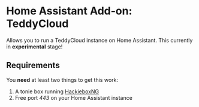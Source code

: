 # Home Assistant Add-on: TeddyCloud

Allows you to run a TeddyCloud instance on Home Assistant.
This currently in **experimental** stage!

## Requirements

You **need** at least two things to get this work:
1. A tonie box running [HackieboxNG](https://github.com/toniebox-reverse-engineering/hackiebox_cfw_ng)
2. Free port *443* on your Home Assistant instance 